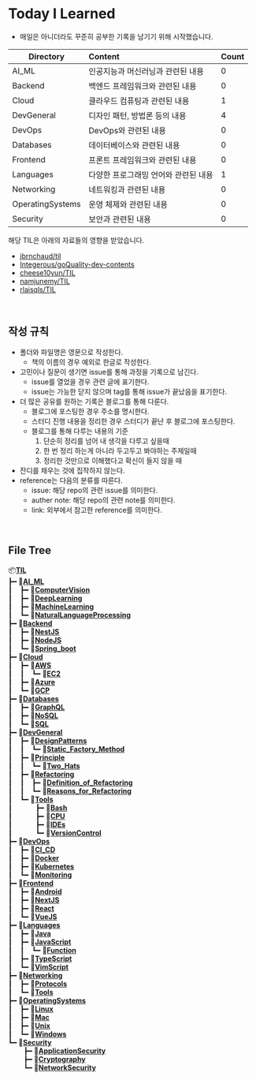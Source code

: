 # Today I Learned

- 매일은 아니더라도 꾸준히 공부한 기록을 남기기 위해 시작했습니다.

| Directory         | Content                              | Count                        |
| ----------------- | :----------------------------------- | ---------------------------- |
| AI_ML             | 인공지능과 머신러닝과 관련된 내용       | 0    |
| Backend           | 백엔드 프레임워크와 관련된 내용         | 0  |
| Cloud             | 클라우드 컴퓨팅과 관련된 내용           | 1    |
| DevGeneral        | 디자인 패턴, 방법론 등의 내용          | 4|
| DevOps            | DevOps와 관련된 내용                  | 0   |
| Databases         | 데이터베이스와 관련된 내용             | 0|
| Frontend          | 프론트 프레임워크와 관련된 내용        | 0 |
| Languages         | 다양한 프로그래밍 언어와 관련된 내용    | 1|
| Networking        | 네트워킹과 관련된 내용                 | 0|
| OperatingSystems  | 운영 체제와 관련된 내용                | 0|
| Security          | 보안과 관련된 내용                    | 0|

해당 TIL은 아래의 자료들의 영향을 받았습니다.
- [jbrnchaud/til](https://github.com/jbranchaud/til)
- [Integerous/goQuality-dev-contents](https://github.com/Integerous/goQuality-dev-contents)
- [cheese10yun/TIL](https://github.com/cheese10yun/TIL)
- [namjunemy/TIL](https://github.com/namjunemy/TIL)
- [rlaisqls/TIL](https://github.com/rlaisqls/TIL)

<br>

## 작성 규칙
- 폴더와 파일명은 영문으로 작성한다.
  - 책의 이름의 경우 예외로 한글로 작성한다.
- 고민이나 질문이 생기면 issue를 통해 과정을 기록으로 남긴다.
  - issue를 열었을 경우 관련 글에 표기한다.
  - issue는 가능한 닫지 않으며 tag를 통해 issue가 끝났음을 표기한다.
- 더 많은 공유를 원하는 기록은 블로그를 통해 다룬다.
  - 블로그에 포스팅한 경우 주소를 명시한다.
  - 스터디 진행 내용을 정리한 경우 스터디가 끝난 후 블로그에 포스팅한다.
  - 블로그를 통해 다루는 내용의 기준
    1. 단순히 정리를 넘어 내 생각을 다루고 싶을때
    2. 한 번 정리 하는게 아니라 두고두고 봐야하는 주제일때
    3. 정리한 것만으로 이해했다고 확신이 들지 않을 때
- 잔디를 채우는 것에 집작하지 않는다.
- reference는 다음의 분류를 따른다.
  - issue: 해당 repo의 관련 issue를 의미한다.
  - auther note: 해당 repo의 관련 note를 의미한다.
  - link: 외부에서 참고한 reference를 의미한다.

<br>

## File Tree

📦[**TIL**](./)</br>
┣━&nbsp;📂[**AI_ML**](./AI_ML)</br>
┃  &nbsp;&nbsp;┣━&nbsp;📂[**ComputerVision**](./AI_ML/ComputerVision)</br>
┃  &nbsp;&nbsp;┣━&nbsp;📂[**DeepLearning**](./AI_ML/DeepLearning)</br>
┃  &nbsp;&nbsp;┣━&nbsp;📂[**MachineLearning**](./AI_ML/MachineLearning)</br>
┃  &nbsp;&nbsp;┗━&nbsp;📂[**NaturalLanguageProcessing**](./AI_ML/NaturalLanguageProcessing)</br>
┣━&nbsp;📂[**Backend**](./Backend)</br>
┃  &nbsp;&nbsp;┣━&nbsp;📂[**NestJS**](./Backend/NestJS)</br>
┃  &nbsp;&nbsp;┣━&nbsp;📂[**NodeJS**](./Backend/NodeJS)</br>
┃  &nbsp;&nbsp;┗━&nbsp;📂[**Spring_boot**](./Backend/Spring_boot)</br>
┣━&nbsp;📂[**Cloud**](./Cloud)</br>
┃  &nbsp;&nbsp;┣━&nbsp;📂[**AWS**](./Cloud/AWS)</br>
┃  &nbsp;&nbsp;┃  &nbsp;&nbsp;┗━&nbsp;📄[**EC2**](./Cloud/AWS/EC2.md)</br>
┃  &nbsp;&nbsp;┣━&nbsp;📂[**Azure**](./Cloud/Azure)</br>
┃  &nbsp;&nbsp;┗━&nbsp;📂[**GCP**](./Cloud/GCP)</br>
┣━&nbsp;📂[**Databases**](./Databases)</br>
┃  &nbsp;&nbsp;┣━&nbsp;📂[**GraphQL**](./Databases/GraphQL)</br>
┃  &nbsp;&nbsp;┣━&nbsp;📂[**NoSQL**](./Databases/NoSQL)</br>
┃  &nbsp;&nbsp;┗━&nbsp;📂[**SQL**](./Databases/SQL)</br>
┣━&nbsp;📂[**DevGeneral**](./DevGeneral)</br>
┃  &nbsp;&nbsp;┣━&nbsp;📂[**DesignPatterns**](./DevGeneral/DesignPatterns)</br>
┃  &nbsp;&nbsp;┃  &nbsp;&nbsp;┗━&nbsp;📄[**Static_Factory_Method**](./DevGeneral/DesignPatterns/Static_Factory_Method.md)</br>
┃  &nbsp;&nbsp;┣━&nbsp;📂[**Principle**](./DevGeneral/Principle)</br>
┃  &nbsp;&nbsp;┃  &nbsp;&nbsp;┗━&nbsp;📄[**Two_Hats**](./DevGeneral/Principle/Two_Hats.md)</br>
┃  &nbsp;&nbsp;┣━&nbsp;📂[**Refactoring**](./DevGeneral/Refactoring)</br>
┃  &nbsp;&nbsp;┃  &nbsp;&nbsp;┣━&nbsp;📄[**Definition_of_Refactoring**](./DevGeneral/Refactoring/Definition_of_Refactoring.md)</br>
┃  &nbsp;&nbsp;┃  &nbsp;&nbsp;┗━&nbsp;📄[**Reasons_for_Refactoring**](./DevGeneral/Refactoring/Reasons_for_Refactoring.md)</br>
┃  &nbsp;&nbsp;┗━&nbsp;📂[**Tools**](./DevGeneral/Tools)</br>
┃  &nbsp;&nbsp;&nbsp;&nbsp;&nbsp;&nbsp;&nbsp;&nbsp;&nbsp;&nbsp;┣━&nbsp;📂[**Bash**](./DevGeneral/Tools/Bash)</br>
┃  &nbsp;&nbsp;&nbsp;&nbsp;&nbsp;&nbsp;&nbsp;&nbsp;&nbsp;&nbsp;┣━&nbsp;📂[**CPU**](./DevGeneral/Tools/CPU)</br>
┃  &nbsp;&nbsp;&nbsp;&nbsp;&nbsp;&nbsp;&nbsp;&nbsp;&nbsp;&nbsp;┣━&nbsp;📂[**IDEs**](./DevGeneral/Tools/IDEs)</br>
┃  &nbsp;&nbsp;&nbsp;&nbsp;&nbsp;&nbsp;&nbsp;&nbsp;&nbsp;&nbsp;┗━&nbsp;📂[**VersionControl**](./DevGeneral/Tools/VersionControl)</br>
┣━&nbsp;📂[**DevOps**](./DevOps)</br>
┃  &nbsp;&nbsp;┣━&nbsp;📂[**CI_CD**](./DevOps/CI_CD)</br>
┃  &nbsp;&nbsp;┣━&nbsp;📂[**Docker**](./DevOps/Docker)</br>
┃  &nbsp;&nbsp;┣━&nbsp;📂[**Kubernetes**](./DevOps/Kubernetes)</br>
┃  &nbsp;&nbsp;┗━&nbsp;📂[**Monitoring**](./DevOps/Monitoring)</br>
┣━&nbsp;📂[**Frontend**](./Frontend)</br>
┃  &nbsp;&nbsp;┣━&nbsp;📂[**Android**](./Frontend/Android)</br>
┃  &nbsp;&nbsp;┣━&nbsp;📂[**NextJS**](./Frontend/NextJS)</br>
┃  &nbsp;&nbsp;┣━&nbsp;📂[**React**](./Frontend/React)</br>
┃  &nbsp;&nbsp;┗━&nbsp;📂[**VueJS**](./Frontend/VueJS)</br>
┣━&nbsp;📂[**Languages**](./Languages)</br>
┃  &nbsp;&nbsp;┣━&nbsp;📂[**Java**](./Languages/Java)</br>
┃  &nbsp;&nbsp;┣━&nbsp;📂[**JavaScript**](./Languages/JavaScript)</br>
┃  &nbsp;&nbsp;┃  &nbsp;&nbsp;┗━&nbsp;📄[**Function**](./Languages/JavaScript/Function.md)</br>
┃  &nbsp;&nbsp;┣━&nbsp;📂[**TypeScript**](./Languages/TypeScript)</br>
┃  &nbsp;&nbsp;┗━&nbsp;📂[**VimScript**](./Languages/VimScript)</br>
┣━&nbsp;📂[**Networking**](./Networking)</br>
┃  &nbsp;&nbsp;┣━&nbsp;📂[**Protocols**](./Networking/Protocols)</br>
┃  &nbsp;&nbsp;┗━&nbsp;📂[**Tools**](./Networking/Tools)</br>
┣━&nbsp;📂[**OperatingSystems**](./OperatingSystems)</br>
┃  &nbsp;&nbsp;┣━&nbsp;📂[**Linux**](./OperatingSystems/Linux)</br>
┃  &nbsp;&nbsp;┣━&nbsp;📂[**Mac**](./OperatingSystems/Mac)</br>
┃  &nbsp;&nbsp;┣━&nbsp;📂[**Unix**](./OperatingSystems/Unix)</br>
┃  &nbsp;&nbsp;┗━&nbsp;📂[**Windows**](./OperatingSystems/Windows)</br>
┗━&nbsp;📂[**Security**](./Security)</br>
&nbsp;&nbsp;&nbsp;&nbsp;&nbsp;&nbsp;&nbsp;&nbsp;┣━&nbsp;📂[**ApplicationSecurity**](./Security/ApplicationSecurity)</br>
&nbsp;&nbsp;&nbsp;&nbsp;&nbsp;&nbsp;&nbsp;&nbsp;┣━&nbsp;📂[**Cryptography**](./Security/Cryptography)</br>
&nbsp;&nbsp;&nbsp;&nbsp;&nbsp;&nbsp;&nbsp;&nbsp;┗━&nbsp;📂[**NetworkSecurity**](./Security/NetworkSecurity)</br>

